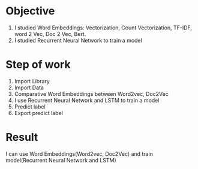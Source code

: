 # Objective
1. I studied Word Embeddings: Vectorization, Count Vectorization, TF-IDF, word 2 Vec, Doc 2 Vec, Bert.
2. I studied Recurrent Neural Network to train a model

# Step of work
1. Import Library
2. Import Data
3. Comparative Word Embeddings between Word2vec, Doc2Vec
4. I use Recurrent Neural Network and LSTM to train a model
5. Predict label
6. Export predict label

# Result
I can use Word Embeddings(Word2vec, Doc2Vec) and train model(Recurrent Neural Network and LSTM)